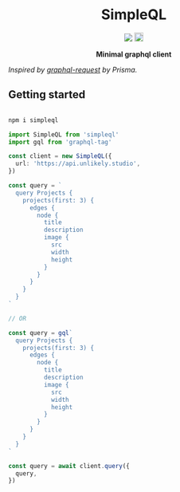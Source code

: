 <p align="center">
  <h1 align="center">SimpleQL</h1>
</p>

<p align="center">
  <img src="https://github.com/unlikelystudio/simpleql/workflows/Test/badge.svg">
  <img src="https://badge.fury.io/js/%40unlikelystudio%2Fsimpleql.svg" alt="npm version" height="18">
</p>

<p align="center">
  <strong>Minimal graphql client</strong>
  <br />
</p>

_Inspired by [graphql-request](https://github.com/prisma-labs/graphql-request) by Prisma._

## Getting started

```bash

npm i simpleql

```

```typescript
import SimpleQL from 'simpleql'
import gql from 'graphql-tag'

const client = new SimpleQL({
  url: 'https://api.unlikely.studio',
})

const query = `
  query Projects {
    projects(first: 3) {
      edges {
        node {
          title
          description
          image {
            src
            width
            height
          }
        }
      }
    }
  }
`

// OR

const query = gql`
  query Projects {
    projects(first: 3) {
      edges {
        node {
          title
          description
          image {
            src
            width
            height
          }
        }
      }
    }
  }
`

const query = await client.query({
  query,
})
```
